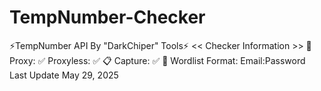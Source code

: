 # TempNumber-Checker
⚡️TempNumber API By "DarkChiper" Tools⚡️  &lt;&lt; Checker Information >>  🔐 Proxy: ✅ Proxyless: ✅ 📋 Capture: ✅ 📁 Wordlist Format: Email:Password Last Update May 29, 2025
